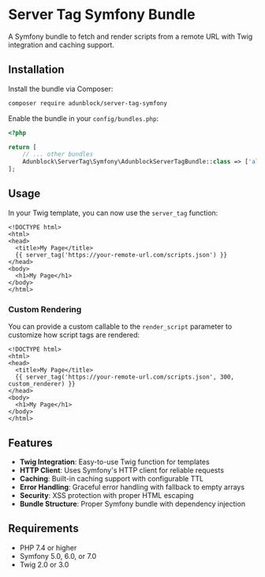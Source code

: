 # Server Tag Symfony Bundle

A Symfony bundle to fetch and render scripts from a remote URL with Twig integration and caching support.

## Installation

Install the bundle via Composer:

```bash
composer require adunblock/server-tag-symfony
```

Enable the bundle in your `config/bundles.php`:

```php
<?php

return [
    // ... other bundles
    Adunblock\ServerTag\Symfony\AdunblockServerTagBundle::class => ['all' => true],
];
```

## Usage

In your Twig template, you can now use the `server_tag` function:

```twig
<!DOCTYPE html>
<html>
<head>
  <title>My Page</title>
  {{ server_tag('https://your-remote-url.com/scripts.json') }}
</head>
<body>
  <h1>My Page</h1>
</body>
</html>
```

### Custom Rendering

You can provide a custom callable to the `render_script` parameter to customize how script tags are rendered:

```twig
<!DOCTYPE html>
<html>
<head>
  <title>My Page</title>
  {{ server_tag('https://your-remote-url.com/scripts.json', 300, custom_renderer) }}
</head>
<body>
  <h1>My Page</h1>
</body>
</html>
```

## Features

- **Twig Integration**: Easy-to-use Twig function for templates
- **HTTP Client**: Uses Symfony's HTTP client for reliable requests
- **Caching**: Built-in caching support with configurable TTL
- **Error Handling**: Graceful error handling with fallback to empty arrays
- **Security**: XSS protection with proper HTML escaping
- **Bundle Structure**: Proper Symfony bundle with dependency injection

## Requirements

- PHP 7.4 or higher
- Symfony 5.0, 6.0, or 7.0
- Twig 2.0 or 3.0